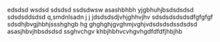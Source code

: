 edsdsd
wsdsd
sdsdsd
ssdsdwsw
asashbhbh
yjgbhuhjbsdsdsdsd
sdsdsddsdsd
q,smdnlsadn j j jdsdsdsdjvhjghhvjhv
sdsdsdsdsdsdfgfgfgf
sdsdhjbvgjhbhjssshghgb hg ghghghjgvghmjvghjvdsdsdsdssdsdsd
asasjhbvjhbsdsdsd
ssghvchgv khbjhbhvcvhgvhgdfdfdfjhbjhb
